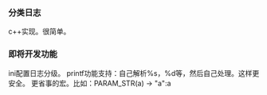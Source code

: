 
### 分类日志
c++实现。很简单。


### 即将开发功能
ini配置日志分级。
printf功能支持：自己解析%s，%d等，然后自己处理。这样更安全。
更省事的宏。比如：PARAM_STR(a)	-> "a":a












